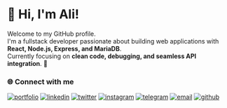 # 👋 Hi, I'm Ali!  
Welcome to my GitHub profile.  
I'm a fullstack developer passionate about building web applications with **React, Node.js, Express, and MariaDB**.  
Currently focusing on **clean code, debugging, and seamless API integration**. 🚀  

<!--
**ahmadhidayatulkabirali/ahmadhidayatulkabirali** is a ✨ _special_ ✨ repository because its `README.md` (this file) appears on your GitHub profile.

Here are some ideas to get you started:

- 🔭 I’m currently working on ...
- 🌱 I’m currently learning ...
- 👯 I’m looking to collaborate on ...
- 🤔 I’m looking for help with ...
- 💬 Ask me about ...
- 📫 How to reach me: ...
- 😄 Pronouns: ...
- ⚡ Fun fact: ...
-->
### 🌐 Connect with me  

<p align="left">
  <a href="https://your-portfolio-link.com" target="_blank"><img src="https://img.icons8.com/ios-filled/25/000000/domain.png" alt="portfolio"/></a>
  <a href="https://linkedin.com/in/yourusername" target="_blank"><img src="https://img.icons8.com/ios-filled/25/0A66C2/linkedin.png" alt="linkedin"/></a>
  <a href="https://twitter.com/yourusername" target="_blank"><img src="https://img.icons8.com/ios-filled/25/1DA1F2/twitter.png" alt="twitter"/></a>
  <a href="https://instagram.com/yourusername" target="_blank"><img src="https://img.icons8.com/ios-filled/25/E4405F/instagram.png" alt="instagram"/></a>
  <a href="https://t.me/yourusername" target="_blank"><img src="https://img.icons8.com/ios-filled/25/0088cc/telegram.png" alt="telegram"/></a>
  <a href="mailto:yourmail@example.com" target="_blank"><img src="https://img.icons8.com/ios-filled/25/c71610/gmail-new.png" alt="email"/></a>
  <a href="https://github.com/yourusername" target="_blank"><img src="https://img.icons8.com/ios-filled/25/181717/github.png" alt="github"/></a>
</p>
